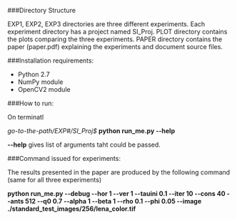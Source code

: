 ###Directory Structure

EXP1, EXP2, EXP3 directories are three different experiments. Each experiment directory has a project named SI_Proj. PLOT directory contains the plots comparing the three experiments. PAPER directory contains the paper (paper.pdf) explaining the experiments and document source files.


###Installation requirements:

+ Python 2.7
+ NumPy module
+ OpenCV2 module

###How to run:

On terminatl

*go-to-the-path/EXP#/SI_Proj$* __python run_me.py --help__

__--help__ gives list of arguments taht could be passed.

###Command issued for experiments:

The results presented in the paper are produced by the following command (same for all three experiments)

__python run_me.py --debug --hor 1 --ver 1 --tauini 0.1 --iter 10 --cons 40  --ants 512 --q0 0.7  --alpha 1 --beta 1  --rho 0.1 --phi 0.05 --image ./standard_test_images/256/lena_color.tif__
